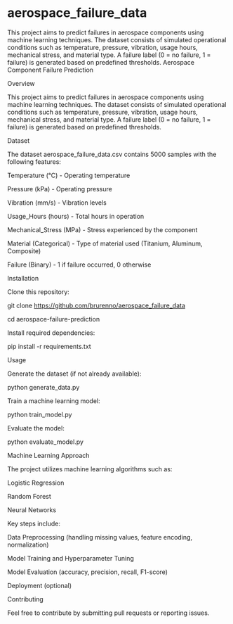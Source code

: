 # aerospace_failure_data
This project aims to predict failures in aerospace components using machine learning techniques. The dataset consists of simulated operational conditions such as temperature, pressure, vibration, usage hours, mechanical stress, and material type. A failure label (0 = no failure, 1 = failure) is generated based on predefined thresholds.
Aerospace Component Failure Prediction

Overview

This project aims to predict failures in aerospace components using machine learning techniques. The dataset consists of simulated operational conditions such as temperature, pressure, vibration, usage hours, mechanical stress, and material type. A failure label (0 = no failure, 1 = failure) is generated based on predefined thresholds.

Dataset

The dataset aerospace_failure_data.csv contains 5000 samples with the following features:

Temperature (°C) - Operating temperature

Pressure (kPa) - Operating pressure

Vibration (mm/s) - Vibration levels

Usage_Hours (hours) - Total hours in operation

Mechanical_Stress (MPa) - Stress experienced by the component

Material (Categorical) - Type of material used (Titanium, Aluminum, Composite)

Failure (Binary) - 1 if failure occurred, 0 otherwise

Installation

Clone this repository:

git clone https://github.com/brurenno/aerospace_failure_data

cd aerospace-failure-prediction

Install required dependencies:

pip install -r requirements.txt

Usage

Generate the dataset (if not already available):

python generate_data.py

Train a machine learning model:

python train_model.py

Evaluate the model:

python evaluate_model.py

Machine Learning Approach

The project utilizes machine learning algorithms such as:

Logistic Regression

Random Forest

Neural Networks

Key steps include:

Data Preprocessing (handling missing values, feature encoding, normalization)

Model Training and Hyperparameter Tuning

Model Evaluation (accuracy, precision, recall, F1-score)

Deployment (optional)

Contributing

Feel free to contribute by submitting pull requests or reporting issues.
